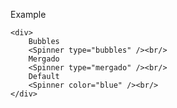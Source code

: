 Example

    <div>
        Bubbles
        <Spinner type="bubbles" /><br/>
        Mergado
        <Spinner type="mergado" /><br/>
        Default
        <Spinner color="blue" /><br/>
    </div>
